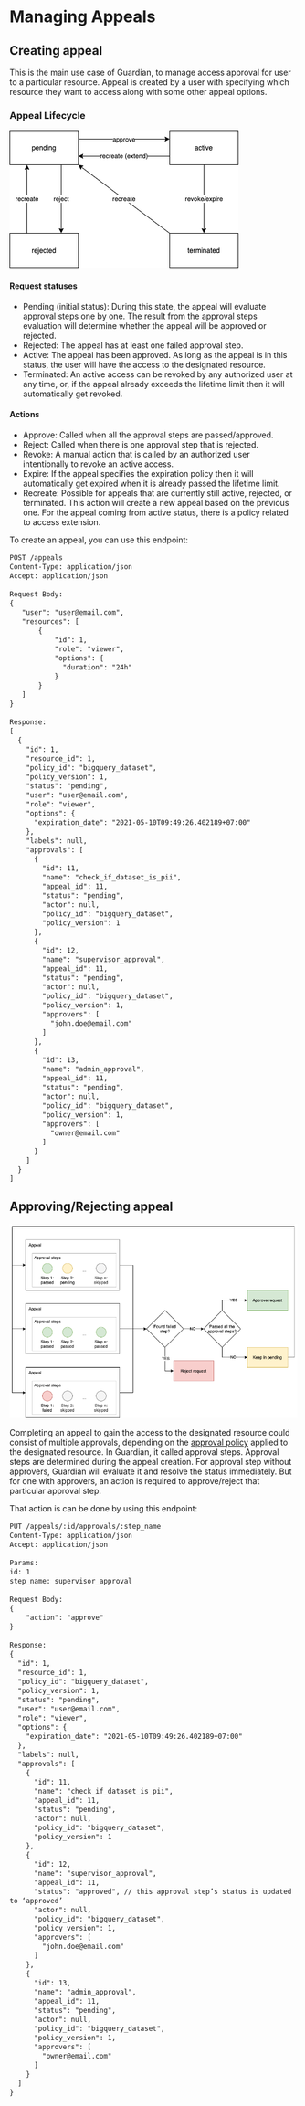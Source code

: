 # Managing Appeals

## Creating appeal

This is the main use case of Guardian, to manage access approval for user to a particular resource. Appeal is created by a user with specifying which resource they want to access along with some other appeal options.

### Appeal Lifecycle

![](../assets/appeal-lifecycle.png)

#### Request statuses
- Pending (initial status): During this state, the appeal will evaluate approval steps one by one. The result from the approval steps evaluation will determine whether the appeal will be approved or rejected.
- Rejected: The appeal has at least one failed approval step.
- Active: The appeal has been approved. As long as the appeal is in this status, the user will have the access to the designated resource.
- Terminated: An active access can be revoked by any authorized user at any time, or, if the appeal already exceeds the lifetime limit then it will automatically get revoked.

#### Actions
- Approve: Called when all the approval steps are passed/approved.
- Reject: Called when there is one approval step that is rejected.
- Revoke: A manual action that is called by an authorized user intentionally to revoke an active access.
- Expire: If the appeal specifies the expiration policy then it will automatically get expired when it is already passed the lifetime limit.
- Recreate: Possible for appeals that are currently still active, rejected, or terminated. This action will create a new appeal based on the previous one. For the appeal coming from active status, there is a policy related to access extension.

To create an appeal, you can use this endpoint:

```
POST /appeals
Content-Type: application/json
Accept: application/json

Request Body:
{
   "user": "user@email.com",
   "resources": [
       {
           "id": 1,
           "role": "viewer",
           "options": {
             "duration": "24h"
           }
       }
   ]
}

Response:
[
  {
    "id": 1,
    "resource_id": 1,
    "policy_id": "bigquery_dataset",
    "policy_version": 1,
    "status": "pending",
    "user": "user@email.com",
    "role": "viewer",
    "options": {
      "expiration_date": "2021-05-10T09:49:26.402189+07:00"
    },
    "labels": null,
    "approvals": [
      {
        "id": 11,
        "name": "check_if_dataset_is_pii",
        "appeal_id": 11,
        "status": "pending",
        "actor": null,
        "policy_id": "bigquery_dataset",
        "policy_version": 1
      },
      {
        "id": 12,
        "name": "supervisor_approval",
        "appeal_id": 11,
        "status": "pending",
        "actor": null,
        "policy_id": "bigquery_dataset",
        "policy_version": 1,
        "approvers": [
          "john.doe@email.com"
        ]
      },
      {
        "id": 13,
        "name": "admin_approval",
        "appeal_id": 11,
        "status": "pending",
        "actor": null,
        "policy_id": "bigquery_dataset",
        "policy_version": 1,
        "approvers": [
          "owner@email.com"
        ]
      }
    ]
  }
]
```

## Approving/Rejecting appeal

![](../assets/approval-flow.png)

Completing an appeal to gain the access to the designated resource could consist of multiple approvals, depending on the [approval policy](../reference/policy-config.md) applied to the designated resource. In Guardian, it called approval steps. Approval steps are determined during the appeal creation. 
For approval step without approvers, Guardian will evaluate it and resolve the status immediately. But for one with approvers, an action is required to approve/reject that particular approval step.

That action is can be done by using this endpoint:

```
PUT /appeals/:id/approvals/:step_name
Content-Type: application/json
Accept: application/json

Params:
id: 1
step_name: supervisor_approval

Request Body:
{
    "action": "approve"
}

Response:
{
  "id": 1,
  "resource_id": 1,
  "policy_id": "bigquery_dataset",
  "policy_version": 1,
  "status": "pending",
  "user": "user@email.com",
  "role": "viewer",
  "options": {
    "expiration_date": "2021-05-10T09:49:26.402189+07:00"
  },
  "labels": null,
  "approvals": [
    {
      "id": 11,
      "name": "check_if_dataset_is_pii",
      "appeal_id": 11,
      "status": "pending",
      "actor": null,
      "policy_id": "bigquery_dataset",
      "policy_version": 1
    },
    {
      "id": 12,
      "name": "supervisor_approval",
      "appeal_id": 11,
      "status": "approved", // this approval step’s status is updated to ‘approved’
      "actor": null,
      "policy_id": "bigquery_dataset",
      "policy_version": 1,
      "approvers": [
        "john.doe@email.com"
      ]
    },
    {
      "id": 13,
      "name": "admin_approval",
      "appeal_id": 11,
      "status": "pending",
      "actor": null,
      "policy_id": "bigquery_dataset",
      "policy_version": 1,
      "approvers": [
        "owner@email.com"
      ]
    }
  ]
}
```
